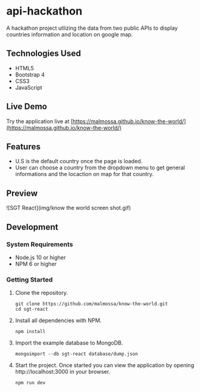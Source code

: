 # api-hackathon
 A hackathon project utlizing the data from two public APIs to display countries information and location on google map. 
 
## Technologies Used

- HTML5
- Bootstrap 4
- CSS3
- JavaScript

## Live Demo

Try the application live at [https://malmossa.github.io/know-the-world/](https://malmossa.github.io/know-the-world/)

## Features

- U.S is the default country once the page is loaded.
- User can choose a country from the dropdown menu to get general informations and the locaction on map for that country. 

## Preview

![SGT React](img/know the world screen shot.gif)

## Development

### System Requirements

- Node.js 10 or higher
- NPM 6 or higher

### Getting Started

1. Clone the repository.

    ```shell
    git clone https://github.com/malmossa/know-the-world.git
    cd sgt-react
    ```

1. Install all dependencies with NPM.

    ```shell
    npm install
    ```

1. Import the example database to MongoDB.

    ```shell
    mongoimport --db sgt-react database/dump.json
    ```

1. Start the project. Once started you can view the application by opening http://localhost:3000 in your browser.

    ```shell
    npm run dev
    ```
